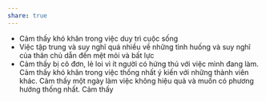 ```yaml
---
share: true
---
```

- Cảm thấy khó khăn trong việc duy trì cuộc sống
- Việc tập trung và suy nghĩ quá nhiều về những tình huống và suy nghĩ của thân chủ dẫn đến mệt mỏi và bất lực
- Cảm thấy bị cô đơn, lẻ loi vì ít người có hứng thú với việc mình đang làm. Cảm thấy khó khăn trong việc thống nhất ý kiến với những thành viên khác. Cảm thấy một ngày làm việc không hiệu quả và muốn có phương hướng thống nhất. Cảm thấy